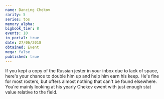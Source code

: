```yaml
---
name: Dancing Chekov
rarity: 5
series: tos
memory_alpha:
bigbook_tier: 8
events: 10
in_portal: true
date: 27/06/2018
obtained: Event
mega: false
published: true
---
```


If you kept a copy of the Russian jester in your inbox due to lack of space, here's your chance to double him up and help him earn his keep. He's fine for most rosters, but offers almost nothing that can't be found elsewhere. You're mainly looking at his yearly Chekov ewent with just enough stat value relative to the field.
